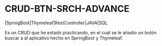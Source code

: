 # CRUD-BTN-SRCH-ADVANCE

|SpringBoot|Thymeleaf|RestController|JAVA|SQL

Es un CRUD que he estado practicando, en el cual se le añadio un botón buscar a al aplicativo hecho en SpringBoot y Thymeleaf.
